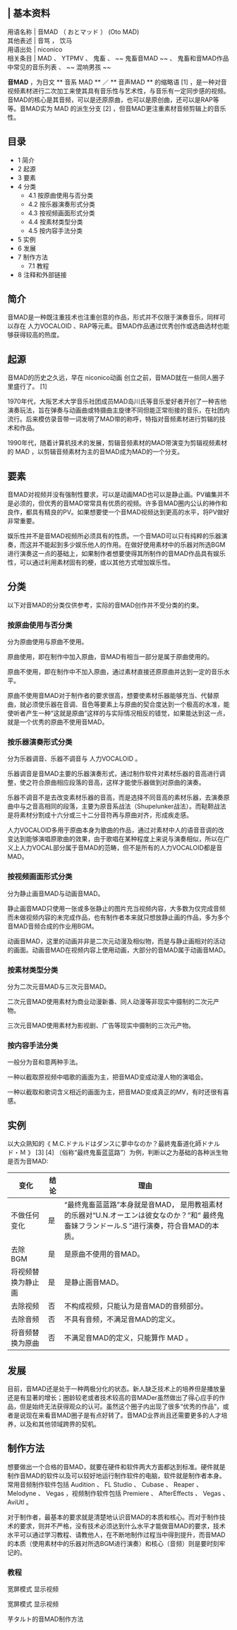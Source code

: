 |  **基本资料**  
---  
用语名称  |  音MAD  （  おとマッド  ）  (Oto MAD)   
其他表述  |  音骂  ，  饮马   
用语出处  |  niconico   
相关条目  |  MAD  、  YTPMV  、  鬼畜  、 ~~ 鬼畜音MAD  ~~ 、  鬼畜和音MAD作品中常见的音乐列表  、 ~~ 混响男孩  ~~  
  
**音MAD** ，为日文 ** 音系  MAD  ** ／ ** 音声MAD  ** 的缩略语  [1]
，是一种对音视频素材进行二次加工来使其具有音乐性与艺术性，与音乐有一定同步感的视频。音MAD的核心是其音频，可以是还原原曲，也可以是原创曲，还可以是RAP等等。音MAD实为
MAD  的派生分支  [2]  ，但音MAD更注重素材音频剪辑上的音乐性。

##  目录

  * 1  简介 
  * 2  起源 
  * 3  要素 
  * 4  分类 
    * 4.1  按原曲使用与否分类 
    * 4.2  按乐器演奏形式分类 
    * 4.3  按视频画面形式分类 
    * 4.4  按素材类型分类 
    * 4.5  按内容手法分类 
  * 5  实例 
  * 6  发展 
  * 7  制作方法 
    * 7.1  教程 
  * 8  注释和外部链接 

##  简介

音MAD是一种既注重技术也注重创意的作品，形式并不仅限于演奏音乐，同样可以存在  人力VOCALOID
、RAP等元素。音MAD作品通过优秀创作或选曲选材也能够获得较高的热度。

##  起源

音MAD的历史之久远，早在  niconico动画  创立之前，音MAD就在一些同人圈子里盛行了。  [1]

1970年代，大阪艺术大学音乐社团成员MAD岛川氏等音乐爱好者开创了一种吉他演奏玩法，旨在弹奏与动画曲或特摄曲主旋律不同但能正常衔接的音乐，在社团内流行。后来模仿录音带一词发明了MAD带的称呼，特指对音频素材进行剪辑的技术和作品。

1990年代，随着计算机技术的发展，剪辑音频素材的MAD带演变为剪辑视频素材的  MAD  ，以剪辑音频素材为主的音MAD成为MAD的一个分支。

##  要素

音MAD对视频并没有强制性要求，可以是动画MAD也可以是静止画。PV编集并不是必须的，但优秀的音MAD常常具有优质的视频。许多音MAD圈内公认的神作和良作，都具有精良的PV。如果想要使一个音MAD视频达到更高的水平，将PV做好非常重要。

娱乐性并不是音MAD视频所必须具有的性质。一个音MAD可以只有纯粹的乐器演奏，而这并不能起到多少娱乐他人的作用。在做好使用素材中的乐器对所选BGM进行演奏这一点的基础上，如果制作者想要使得其所制作的音MAD作品具有娱乐性，可以通过利用素材固有的梗，或以其他方式增加娱乐性。

##  分类

以下对音MAD的分类仅供参考，实际的音MAD创作并不受分类的约束。

###  按原曲使用与否分类

分为原曲使用与原曲不使用。

原曲使用，即在制作中加入原曲，音MAD有相当一部分是属于原曲使用的。

原曲不使用，即在制作中不加入原曲，通过素材直接还原原曲并达到一定的音乐水平。

原曲不使用音MAD对于制作者的要求很高，想要使素材乐器能够充当、代替原曲，就必须使乐器在音调、音色等要素上与原曲的契合度达到一个极高的水准，能使听者产生一种“这就是原曲”这样的与实际情况相反的错觉，如果能达到这一点，就是一个优秀的原曲不使用音MAD。

###  按乐器演奏形式分类

分为乐器调音、乐器不调音与  人力VOCALOID  。

乐器调音是音MAD主要的乐器演奏形式，通过制作软件对素材乐器的音高进行调整，使之符合原曲相应段落的音高，这样才能使乐器做到对原曲的演奏。

乐器不调音不是去改变素材乐器的音高，而是选择不同音高的素材乐器，去演奏原曲中与之音高相同的段落，主要为原音系战法（Shupelunker战法）。而鞑靼战法是将素材分割成十六分或三十二分音符再与原曲对齐，形成疾走感。

人力VOCALOID多用于原曲本身为歌曲的作品，通过对素材中人的语音音调的改变达到能够演唱原歌曲的效果，由于歌唱在某种程度上来说与演奏相似，所以在广义上人力VOCAL部分属于音MAD的范畴，但不是所有的人力VOCALOID都是音MAD。

###  按视频画面形式分类

分为静止画音MAD与动画音MAD。

静止画音MAD只使用一张或多张静止的图片充当视频内容，大多数为仅完成音频而未做视频内容的未完成作品，也有制作者本来就只想放静止画的作品，多为多个音MAD音频合成的作业用BGM。

动画音MAD，这里的动画并非是二次元动漫及相似物，而是与静止画相对的活动的画面。动画音MAD在视频内容上使用动画，大部分的音MAD属于动画音MAD。

###  按素材类型分类

分为二次元音MAD与三次元音MAD。

二次元音MAD使用素材为商业动漫新番、同人动漫等非现实中摄制的二次元产物。

三次元音MAD使用素材为影视剧、广告等现实中摄制的三次元产物。

###  按内容手法分类

一般分为音和意两种手法。

一种以截取原视频中唱歌的画面为主，把音MAD变成动漫人物的演唱会。

一种以截取和歌词含义相近的画面为主，把音MAD变成真正的MV，有时还很有喜感。

##  实例

以大众熟知的《  M.C.ドナルドはダンスに夢中なのか？最終鬼畜道化師ドナルド・Ｍ  》  [3]  [4]
（俗称“最终鬼畜蓝蓝路”）为例，判断以之为基础的各种派生物是否为音MAD:

|  变化  |  结论  |  理由   
---|---|---  
不做任何变化  |  是  |  “最终鬼畜蓝蓝路”本身就是音MAD，  是用教祖素材的乐器对“U.N.オーエンは彼女なのか？”和“  最终鬼畜妹フランドール.S  ”进行演奏，符合音MAD的本质。   
去除BGM  |  是  |  是原曲不使用的音MAD。   
将视频替换为静止画  |  是  |  是静止画音MAD。   
去除视频  |  否  |  不构成视频，只能认为是音MAD的音频部分。   
去除音频  |  否  |  不具有音频，不满足音MAD的定义。   
将音频替换为原曲  |  否  |  不满足音MAD的定义，只能算作  MAD  。   
  
##  发展

目前，音MAD还是处于一种两极分化的状态。新人缺乏技术上的培养但是播放量还是有显著的增长；圈龄较老或者技术较高的音MADer虽然做出了得心应手的作品，但是始终无法获得观众的认可。虽然这个圈子内出现了很多“优秀的作品”，或者是说现在来看音MAD圈子是有点好转了。音MAD业界尚且还需要更多的人才培养，以及和其他领域跨界的契机。

##  制作方法

想要做出一个合格的音MAD，就要在硬件和软件两大方面都达到标准。硬件就是制作音MAD的软件以及可以较好地运行制作软件的电脑，软件就是制作者本身。常用音频制作软件包括
Audition  、  FL Studio  、  Cubase  、  Reaper  、  Melodyne  、  Vegas  ，视频制作软件包括
Premiere  、  AfterEffects  、  Vegas  、  AviUtl  。

对于制作者，最基本的要求就是清楚地认识音MAD的本质和核心。而对于制作技术的要求，则并不严格，没有技术必须达到什么水平才能做音MAD的要求，技术水平可以通过学习教程、请教他人，在不断地制作过程当中得到提升，而音MAD的本质（使用素材中的乐器对所选BGM进行演奏）和核心（音频）则是要时刻牢记的。

###  教程

宽屏模式  显示视频

宽屏模式  显示视频

芋タルト的音MAD制作方法

  